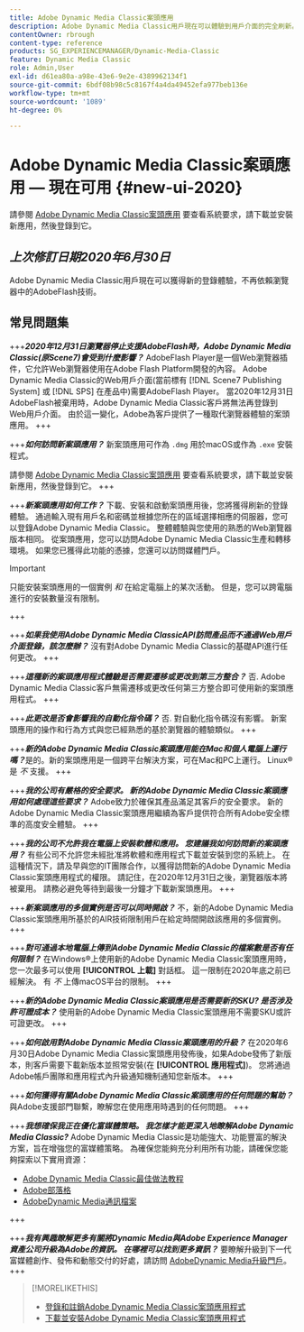 ```yaml
---
title: Adobe Dynamic Media Classic案頭應用
description: Adobe Dynamic Media Classic用戶現在可以體驗到用戶介面的完全刷新。 此體驗提供了更新的登錄，並提供了指向寶貴資源的連結，此更新不再依賴瀏覽器中的AdobeFlash技術。
contentOwner: rbrough
content-type: reference
products: SG_EXPERIENCEMANAGER/Dynamic-Media-Classic
feature: Dynamic Media Classic
role: Admin,User
exl-id: d61ea80a-a98e-43e6-9e2e-4389962134f1
source-git-commit: 6bdf08b98c5c8167f4a4da49452efa977beb136e
workflow-type: tm+mt
source-wordcount: '1089'
ht-degree: 0%

---
```


# Adobe Dynamic Media Classic案頭應用 — 現在可用 {#new-ui-2020}

請參閱 [Adobe Dynamic Media Classic案頭應用](/help/dynamic-media-classic-desktop-app.md) 要查看系統要求，請下載並安裝新應用，然後登錄到它。

## _上次修訂日期2020年6月30日_

Adobe Dynamic Media Classic用戶現在可以獲得新的登錄體驗，不再依賴瀏覽器中的AdobeFlash技術。

## 常見問題集

+++**_2020年12月31日瀏覽器停止支援AdobeFlash時，Adobe Dynamic Media Classic(原Scene7)會受到什麼影響？_**
AdobeFlash Player是一個Web瀏覽器插件，它允許Web瀏覽器使用在Adobe Flash Platform開發的內容。 Adobe Dynamic Media Classic的Web用戶介面(當前標有 [!DNL Scene7 Publishing System] 或 [!DNL SPS] 在產品中)需要AdobeFlash Player。 當2020年12月31日AdobeFlash被棄用時，Adobe Dynamic Media Classic客戶將無法再登錄到Web用戶介面。 由於這一變化，Adobe為客戶提供了一種取代瀏覽器體驗的案頭應用。
+++

+++**_如何訪問新案頭應用？_**
新案頭應用可作為 `.dmg` 用於macOS或作為 `.exe` 安裝程式。

請參閱 [Adobe Dynamic Media Classic案頭應用](/help/dynamic-media-classic-desktop-app.md) 要查看系統要求，請下載並安裝新應用，然後登錄到它。
+++

<!-- NEWSLETTER IS DEAD The download links are also available by way of the [Adobe Dynamic Media Classic newsletter subscription page.](https://www.adobe.com/subscription/dynamic-media-newsletter.html) -->

+++**_新案頭應用如何工作？_**
下載、安裝和啟動案頭應用後，您將獲得刷新的登錄體驗。 通過輸入現有用戶名和密碼並根據您所在的區域選擇相應的伺服器，您可以登錄Adobe Dynamic Media Classic。 整體體驗與您使用的熟悉的Web瀏覽器版本相同。 從案頭應用，您可以訪問Adobe Dynamic Media Classic生產和轉移環境。 如果您已獲得此功能的憑據，您還可以訪問媒體門戶。

>[!IMPORTANT]
>
>只能安裝案頭應用的一個實例 *和* 在給定電腦上的某次活動。 但是，您可以跨電腦進行的安裝數量沒有限制。

+++

+++**_如果我使用Adobe Dynamic Media ClassicAPI訪問產品而不通過Web用戶介面登錄，該怎麼辦？_**
沒有對Adobe Dynamic Media Classic的基礎API進行任何更改。
+++

+++**_這種新的案頭應用程式體驗是否需要遷移或更改到第三方整合？_**
否. Adobe Dynamic Media Classic客戶無需遷移或更改任何第三方整合即可使用新的案頭應用程式。
+++

+++**_此更改是否會影響我的自動化指令碼？_**
否. 對自動化指令碼沒有影響。 新案頭應用的操作和行為方式與您已經熟悉的基於瀏覽器的體驗類似。
+++

+++**_新的Adobe Dynamic Media Classic案頭應用能在Mac和個人電腦上運行嗎？_**&#x200B;是的。新的案頭應用是一個跨平台解決方案，可在Mac和PC上運行。 Linux®是 *不* 支援。
+++

+++**_我的公司有嚴格的安全要求。 新的Adobe Dynamic Media Classic案頭應用如何處理這些要求？_**
Adobe致力於確保其產品滿足其客戶的安全要求。 新的Adobe Dynamic Media Classic案頭應用繼續為客戶提供符合所有Adobe安全標準的高度安全體驗。
+++

+++**_我的公司不允許我在電腦上安裝軟體和應用。 您建議我如何訪問新的案頭應用？_**
有些公司不允許您未經批准將軟體和應用程式下載並安裝到您的系統上。 在這種情況下，請及早與您的IT團隊合作，以獲得訪問新的Adobe Dynamic Media Classic案頭應用程式的權限。 請記住，在2020年12月31日之後，瀏覽器版本將被棄用。 請務必避免等待到最後一分鐘才下載新案頭應用。
+++

+++**_新案頭應用的多個實例是否可以同時開啟？_**
不，新的Adobe Dynamic Media Classic案頭應用所基於的AIR技術限制用戶在給定時間開啟該應用的多個實例。
+++

+++**_對可通過本地電腦上傳到Adobe Dynamic Media Classic的檔案數是否有任何限制？_**
在Windows®上使用新的Adobe Dynamic Media Classic案頭應用時，您一次最多可以使用 **[!UICONTROL 上載]** 對話框。 這一限制在2020年底之前已經解決。 有 *不* 上傳macOS平台的限制。
+++

+++**_新的Adobe Dynamic Media Classic案頭應用是否需要新的SKU? 是否涉及許可證成本？_**
使用新的Adobe Dynamic Media Classic案頭應用不需要SKU或許可證更改。
+++

+++**_如何啟用對Adobe Dynamic Media Classic案頭應用的升級？_**
在2020年6月30日Adobe Dynamic Media Classic案頭應用發佈後，如果Adobe發佈了新版本，則客戶需要下載新版本並照常安裝(在 **[!UICONTROL 應用程式]**)。 您將通過Adobe帳戶團隊和應用程式內升級通知機制通知您新版本。
+++

+++**_如何獲得有關Adobe Dynamic Media Classic案頭應用的任何問題的幫助？_**
與Adobe支援部門聯繫，瞭解您在使用應用時遇到的任何問題。
+++

+++**_我想確保我正在優化富媒體策略。 我怎樣才能更深入地瞭解Adobe Dynamic Media Classic?_**
Adobe Dynamic Media Classic是功能強大、功能豐富的解決方案，旨在增強您的富媒體策略。 為確保您能夠充分利用所有功能，請確保您能夠探索以下實用資源：

* [Adobe Dynamic Media Classic最佳做法教程](https://experienceleague.adobe.com/docs/experience-manager-learn/dynamic-media-classic-tutorial/overview.html)
* [Adobe部落格](https://blog.adobe.com/)<!-- (https://blog.adobe.com/tag/dynamic-media/) -->
* [AdobeDynamic Media通訊檔案](https://experienceleague.adobe.com/docs/dynamic-media-classic/using/dynamic-media-newsletter.html)

+++

<!-- HIDDEN AUGUST 2, 2021 BECAUSE THE NEWSLETTER WAS DISCONTINUED Plus, [subscribe to the Dynamic Media newsletter](https://www.adobe.com/subscription/dynamic-media-newsletter.html) to stay current on the latest news, information, training opportunities, powerful features available to you such as [Smart Imaging](https://experienceleague.adobe.com/docs/experience-manager-65/assets/dynamic/imaging-faq.html#dynamic), and the complementary audit program. -->

+++**_我有興趣瞭解更多有關將Dynamic Media與Adobe Experience Manager資產公司升級為Adobe的資訊。 在哪裡可以找到更多資訊？_**
要瞭解升級到下一代富媒體創作、發佈和動態交付的好處，請訪問 [AdobeDynamic Media升級門戶](https://exploreadobe.com/dynamic-media-upgrade/)。
+++

>[!MORELIKETHIS]
>
>* [登錄和註銷Adobe Dynamic Media Classic案頭應用程式](/help/signing-out.md)
>* [下載並安裝Adobe Dynamic Media Classic案頭應用程式](/help/dynamic-media-classic-desktop-app.md)


<!-- SAVE - OLD LINK TO BEST PRACTICES GUIDE IN PDF https://www.adobe.com/content/dam/www/us/en/marketing/experience-manager-assets/dynamic-media/adobe-dynamic-media-classic-best-practices-guide.pdf -->